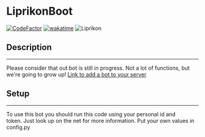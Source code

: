 # LiprikonBoot
[![CodeFactor](https://www.codefactor.io/repository/github/bigproject404/liprikonboot/badge/main?s=08e6506c3d546fe906cab2d0e0484189b694a25d)](https://www.codefactor.io/repository/github/bigproject404/liprikonboot/overview/main)
[![wakatime](https://wakatime.com/badge/user/386f37d4-4d42-45f2-a773-7409751eb5e7/project/64a91994-d952-4693-b5e8-12f284e1de7e.svg)](https://wakatime.com/badge/user/386f37d4-4d42-45f2-a773-7409751eb5e7/project/64a91994-d952-4693-b5e8-12f284e1de7e)
![Liprikon](https://github.com/BigProject404/LiprikonBoot/blob/main/LiprikonBoot-avatar.jpg)

## Description
---------------
Please consider that out bot is still in progress.
Not a lot of functions, but we're going to grow up!
[Link to add a bot to your server](https://discord.com/oauth2/authorize?client_id=889509294536544266&scope=bot&permissions=8)


## Setup
---------------
To use this bot you should run this code using your personal id and <br/>
token. Just look up on the net for more information. Put your own values in config.py
